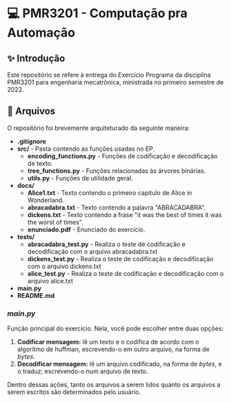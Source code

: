 # 💻 PMR3201 - Computação pra Automação

## ✨ Introdução

Este repositório se refere à entrega do Exercício Programa da disciplina PMR3201 para engenharia mecatrônica, ministrada no primeiro semestre de 2022.

## 📂 Arquivos

O repositório foi brevemente arquiteturado da seguinte maneira:

- __.gitignore__
- __src/__ - Pasta contendo as funções usadas no EP.
  - __encoding_functions.py__ - Funções de codificação e decodificação de texto.
  - __tree_functions.py__ - Funções relacionadas às árvores binárias.
  - __utils.py__ - Funções de utilidade geral.
- __docs/__
  - __Alice1.txt__ - Texto contendo o primeiro capítulo de Alice in Wonderland.
  - __abracadabra.txt__ - Texto contendo a palavra "ABRACADABRA".
  - __dickens.txt__ - Texto contendo a frase "it was the best of times it was the worst of times".
  - __enunciado.pdf__ - Enunciado do exercício.
- __tests/__
  - __abracadabra_test.py__ - Realiza o teste de codificação e decodificação com o arquivo abracadabra.txt
  - __dickens_test.py__ - Realiza o teste de codificação e decodificação com o arquivo dickens.txt
  - __alice_test.py__ - Realiza o teste de codificação e decodificação com o arquivo alice.txt
- __main.py__
- __README.md__

### _main.py_

Função principal do exercício.
Nela, você pode escolher entre duas opções:

1. __Codificar mensagem:__ lê um texto e o codifica de acordo com o algorítmo de huffman, escrevendo-o em outro arquivo, na forma de _bytes_.
2. __Decodificar mensagem:__ lê um arquivo codificado, na forma de _bytes_, e o traduz; escrevendo-o num arquivo de texto.

Dentro dessas ações, tanto os arquivos a serem lidos quanto os arquivos a serem escritos são determinados pelo usuário.
